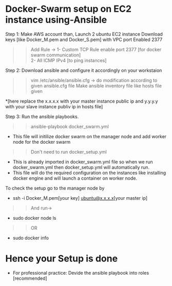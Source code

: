 # Docker-Swarm setup on EC2 instance using-Ansible

Step 1:
Make AWS account than,
Launch 2 ubuntu EC2 instance Download keys [like Docker_M.pem and Docker_S.pem]
with VPC port Enabled 2377
>> Add Rule -> 
1- Custom TCP Rule enable port 2377 [for docker swarm communication]  
2- All ICMP IPv4 [to ping instances]

Step 2:
Download ansible and configure it accordingly on your workstaion
>> vim /etc/ansible/ansible.cfg ->
do modification according to given ansible.cfg file
Make ansible inventory file like hosts file given

*[here replace the x.x.x.x with your master instance public ip and y.y.y.y with your slave instance publiv ip in hosts file]

Step 3:
Run the ansible playbooks.

>> ansible-playbook docker_swarm.yml
* This file will initilize docker swarm on the manager node and add worker node for the docker swarm

>> Don't need to run docker_setup.yml
* This is already imported in docker_swarm.yml file so when we run docker_swarm.yml then docker_setup.yml will automatically run.
* This file will do the required configuration on the instances like installing docker engine and will launch a container on worker node.


To check the setup go to the manager node by 
* ssh -i Docker_M.pem[your key] ubuntu@x.x.x.x[your master ip]
>> And run->
* sudo docker node ls
>> OR
* sudo docker info

# Hence your Setup is done

* For professional practice: Devide the ansible playbook into roles [recommended]
